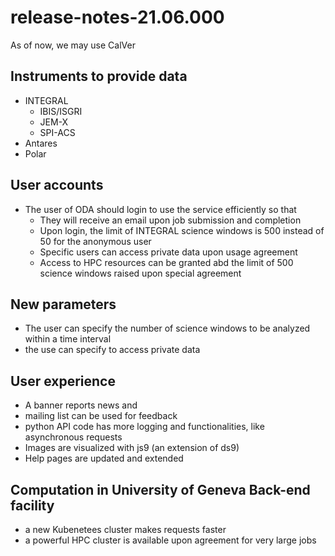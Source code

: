 # release-notes-21.06.000

As of now, we may use CalVer

## Instruments to provide data

* INTEGRAL
	* IBIS/ISGRI
	* JEM-X
	* SPI-ACS
* Antares
* Polar

## User accounts

* The user of ODA should login to use the service efficiently so that
	* They will receive an email upon job submission and completion
	* Upon login, the limit of INTEGRAL science windows is 500 instead of 50 for the anonymous user
	* Specific users can access private data upon usage agreement
	* Access to HPC resources can be granted abd the limit of 500 science windows raised upon special agreement

## New parameters

* The user can specify the number of science windows to be analyzed within a time interval
* the use can specify to access private data

## User experience

* A banner reports news and
* mailing list can be used for feedback
* python API code has more logging and functionalities, like asynchronous requests
* Images are visualized with js9 (an extension of ds9)
* Help pages are updated and extended

## Computation in University of Geneva Back-end facility

* a new Kubenetees cluster makes requests faster
* a powerful HPC cluster is available upon agreement for very large jobs

